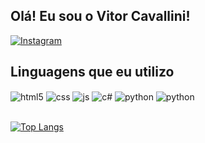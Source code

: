 ## Olá! Eu sou o Vitor Cavallini!


[![Instagram](https://img.shields.io/badge/Instagram-E4405F?style=for-the-badge&logo=instagram&logoColor=white)](https://instagram.com/v.cavallinisz)


## Linguagens que eu utilizo 

<div style="display: inline_block">
  <img align="center" alt="html5" src="https://img.shields.io/badge/HTML5-E34F26?style=for-the-badge&logo=html5&logoColor=white" />
  <img align="center" alt="css" src="https://img.shields.io/badge/CSS3-1572B6?style=for-the-badge&logo=css3&logoColor=white" />
  <img align="center" alt="js" src="https://img.shields.io/badge/JavaScript-F7DF1E?style=for-the-badge&logo=javascript&logoColor=black" />
  <img align="center" alt="c#" src="https://img.shields.io/badge/C%23-239120?style=for-the-badge&logo=c-sharp&logoColor=white"/>
  <img align="center" alt="python" src="https://img.shields.io/badge/Python-3776AB?style=for-the-badge&logo=python&logoColor=white"/>
  <img align="center" alt="python" src="https://img.shields.io/badge/PHP-777BB4?style=for-the-badge&logo=php&logoColor=white"/>
  
  </div><br/>

[![Top Langs](https://github-readme-stats.vercel.app/api/top-langs/?username=Cavallinixx&layout=donut-vertical)](https://github.com/Cavallinixx/github-readme-stats)
  


